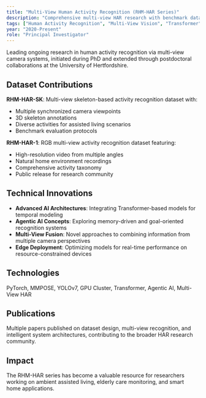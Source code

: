 ```yaml
---
title: "Multi-View Human Activity Recognition (RHM-HAR Series)"
description: "Comprehensive multi-view HAR research with benchmark datasets and advanced AI architectures"
tags: ["Human Activity Recognition", "Multi-View Vision", "Transformer", "Agentic AI", "Computer Vision", "PyTorch"]
year: "2020-Present"
role: "Principal Investigator"
---
```


Leading ongoing research in human activity recognition via multi-view camera systems, initiated during PhD and extended through postdoctoral collaborations at the University of Hertfordshire.

## Dataset Contributions

**RHM-HAR-SK**: Multi-view skeleton-based activity recognition dataset with:
- Multiple synchronized camera viewpoints
- 3D skeleton annotations
- Diverse activities for assisted living scenarios
- Benchmark evaluation protocols

**RHM-HAR-1**: RGB multi-view activity recognition dataset featuring:
- High-resolution video from multiple angles
- Natural home environment recordings
- Comprehensive activity taxonomy
- Public release for research community

## Technical Innovations

- **Advanced AI Architectures**: Integrating Transformer-based models for temporal modeling
- **Agentic AI Concepts**: Exploring memory-driven and goal-oriented recognition systems
- **Multi-View Fusion**: Novel approaches to combining information from multiple camera perspectives
- **Edge Deployment**: Optimizing models for real-time performance on resource-constrained devices

## Technologies

PyTorch, MMPOSE, YOLOv7, GPU Cluster, Transformer, Agentic AI, Multi-View HAR

## Publications

Multiple papers published on dataset design, multi-view recognition, and intelligent system architectures, contributing to the broader HAR research community.

## Impact

The RHM-HAR series has become a valuable resource for researchers working on ambient assisted living, elderly care monitoring, and smart home applications.

